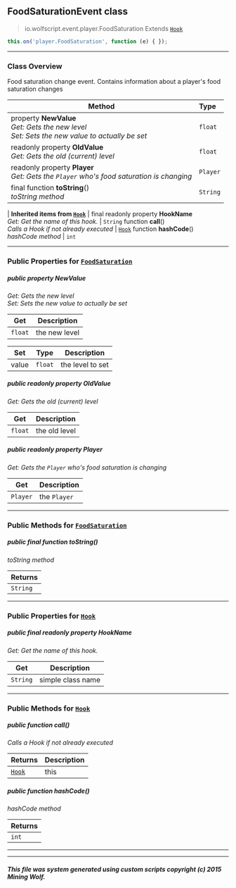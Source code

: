 ## FoodSaturationEvent __class__

>io.wolfscript.event.player.FoodSaturation
>Extends [`Hook`](../../hook/Hook.md)
``` javascript
this.on('player.FoodSaturation', function (e) { });
```


---

### Class Overview

Food saturation change event. Contains information about a player's food saturation changes

Method | Type   
--- | :--- 
  property __NewValue__ <br> _Get: Gets the new level<br>Set: Sets the new value to actually be set_ | `float`
 readonly property __OldValue__ <br> _Get: Gets the old (current) level_ | `float`
 readonly property __Player__ <br> _Get: Gets the `Player` who's food saturation is changing_ | `Player`
final function __toString__() <br> _toString method_ | `String`
 |
__Inherited items from [`Hook`](../../hook/Hook.md)__ |
final readonly property __HookName__ <br> _Get: Get the name of this hook._ | `String`
 function __call__() <br> _Calls a Hook if not already executed_ | [`Hook`](../../hook/Hook.md)
 function __hashCode__() <br> _hashCode method_ | `int`





---


### Public Properties for [`FoodSaturation`](FoodSaturation.md)

##### <a id='newvalue'></a>public   property __NewValue__

_Get: Gets the new level<br>Set: Sets the new value to actually be set_

Get | Description
--- | --- 
`float` | the new level

Set | Type | Description  
--- | --- | --- 
value | `float` | the level to set


##### <a id='oldvalue'></a>public  readonly property __OldValue__

_Get: Gets the old (current) level_

Get | Description
--- | --- 
`float` | the old level



##### <a id='player'></a>public  readonly property __Player__

_Get: Gets the `Player` who's food saturation is changing_

Get | Description
--- | --- 
`Player` | the `Player`



---

### Public Methods for [`FoodSaturation`](FoodSaturation.md)

##### <a id='tostring'></a>public final function __toString__()

_toString method_

Returns | 
--- | 
`String` |


---

### Public Properties for [`Hook`](../../hook/Hook.md)

##### <a id='hookname'></a>public final readonly property __HookName__

_Get: Get the name of this hook._

Get | Description
--- | --- 
`String` | simple class name



---

### Public Methods for [`Hook`](../../hook/Hook.md)

##### <a id='call'></a>public  function __call__()

_Calls a Hook if not already executed_

Returns | Description
--- | --- 
[`Hook`](../../hook/Hook.md) | this


##### <a id='hashcode'></a>public  function __hashCode__()

_hashCode method_

Returns | 
--- | 
`int` |


---


---


##### This file was system generated using custom scripts copyright (c) 2015 Mining Wolf.
	

